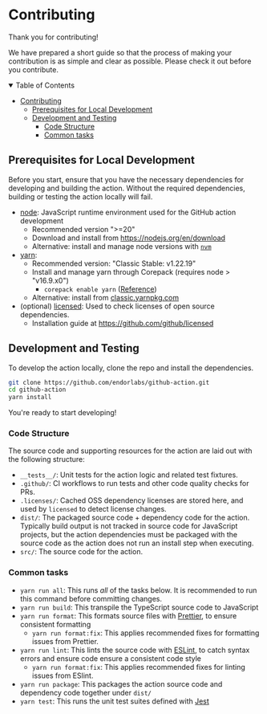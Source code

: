 # Contributing

Thank you for contributing!

We have prepared a short guide so that the process of making your contribution is as simple and clear as possible. Please check it out before you contribute.

<details open>
<summary>Table of Contents</summary>

- [Contributing](#contributing)
  - [Prerequisites for Local Development](#prerequisites-for-local-development)
  - [Development and Testing](#development-and-testing)
    - [Code Structure](#code-structure)
    - [Common tasks](#common-tasks)

</details>

## Prerequisites for Local Development

Before you start, ensure that you have the necessary dependencies for developing and building the action. Without the required dependencies, building or testing the action locally will fail.

- [node](https://nodejs.org/en): JavaScript runtime environment used for the GitHub action development
  - Recommended version ">=20"
  - Download and install from https://nodejs.org/en/download
  - Alternative: install and manage node versions with [`nvm`](https://github.com/nvm-sh/nvm)
- [yarn](https://yarnpkg.com):
  - Recommended version: "Classic Stable: v1.22.19"
  - Install and manage yarn through Corepack (requires node > "v16.9.x0")
    - `corepack enable yarn` ([Reference](https://github.com/nodejs/corepack#corepack-enable--name))
  - Alternative: install from [classic.yarnpkg.com](https://classic.yarnpkg.com/en/docs/install)
- (optional) [licensed](https://github.com/github/licensed): Used to check licenses of open source dependencies.
  - Installation guide at https://github.com/github/licensed

## Development and Testing

To develop the action locally, clone the repo and install the dependencies.

```sh
git clone https://github.com/endorlabs/github-action.git
cd github-action
yarn install
```

You're ready to start developing!

### Code Structure

The source code and supporting resources for the action are laid out with the following structure:

- `__tests__/`: Unit tests for the action logic and related test fixtures.
- `.github/`: CI workflows to run tests and other code quality checks for PRs.
- `.licenses/`: Cached OSS dependency licenses are stored here, and used by `licensed` to detect license changes.
- `dist/`: The packaged source code + dependency code for the action. Typically build output is not tracked in source code for JavaScript projects, but the action dependencies must be packaged with the source code as the action does not run an install step when executing.
- `src/`: The source code for the action.

### Common tasks

- `yarn run all`: This runs _all_ of the tasks below. It is recommended to run this command before committing changes.
- `yarn run build`: This transpile the TypeScript source code to JavaScript
- `yarn run format`: This formats source files with [Prettier](https://prettier.io), to ensure consistent formatting
  - `yarn run format:fix`: This applies recommended fixes for formatting issues from Prettier.
- `yarn run lint`: This lints the source code with [ESLint](https://eslint.org), to catch syntax errors and ensure code ensure a consistent code style
  - `yarn run format:fix`: This applies recommended fixes for linting issues from ESlint.
- `yarn run package`: This packages the action source code and dependency code together under `dist/`
- `yarn test`: This runs the unit test suites defined with [Jest](https://jestjs.io)

